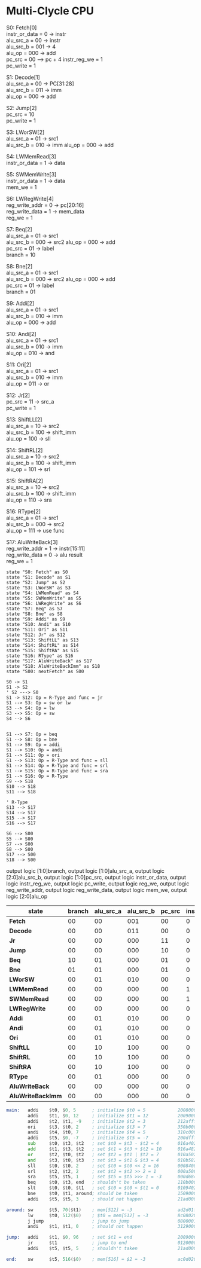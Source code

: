 # Multi-Clycle CPU

S0: Fetch[0]  
instr_or_data = 0 -> instr  
alu_src_a = 00 -> instr  
alu_src_b = 001 -> 4  
alu_op = 000 -> add  
pc_src = 00 --> pc + 4
instr_reg_we = 1  
pc_write = 1

S1: Decode[1]  
alu_src_a = 00 -> PC[31:28]  
alu_src_b = 011 -> imm  
alu_op = 000 -> add  

S2: Jump[2]  
pc_src = 10  
pc_write = 1

S3: LWorSW[2]  
alu_src_a = 01 -> src1  
alu_src_b = 010 -> imm
alu_op = 000 -> add

S4: LWMemRead[3]  
instr_or_data = 1 -> data  

S5: SWMemWrite[3]  
instr_or_data = 1 -> data  
mem_we = 1

S6: LWRegWrite[4]  
reg_write_addr = 0 -> pc[20:16]  
reg_write_data = 1 -> mem_data  
reg_we = 1

S7: Beq[2]  
alu_src_a = 01 -> src1  
alu_src_b = 000 -> src2
alu_op = 000 -> add  
pc_src = 01 -> label  
branch = 10

S8: Bne[2]  
alu_src_a = 01 -> src1  
alu_src_b = 000 -> src2
alu_op = 000 -> add  
pc_src = 01 -> label  
branch = 01

S9: Addi[2]  
alu_src_a = 01 -> src1  
alu_src_b = 010 -> imm  
alu_op = 000 -> add

S10: Andi[2]  
alu_src_a = 01 -> src1  
alu_src_b = 010 -> imm  
alu_op = 010 -> and

S11: Ori[2]  
alu_src_a = 01 -> src1  
alu_src_b = 010 -> imm  
alu_op = 011 -> or

S12: Jr[2]  
pc_src = 11 -> src_a  
pc_write = 1


S13: ShiftLL[2]  
alu_src_a = 10 -> src2  
alu_src_b = 100 -> shift_imm  
alu_op = 100 -> sll

S14: ShiftRL[2]  
alu_src_a = 10 -> src2  
alu_src_b = 100 -> shift_imm  
alu_op = 101 -> srl

S15: ShiftRA[2]  
alu_src_a = 10 -> src2  
alu_src_b = 100 -> shift_imm  
alu_op = 110 -> sra

S16: RType[2]  
alu_src_a = 01 -> src1  
alu_src_b = 000 -> src2  
alu_op = 111 -> use func

S17: AluWriteBack[3]  
reg_write_addr = 1 -> instr[15:11]  
reg_write_data = 0 -> alu result  
reg_we = 1

```plantuml
state "S0: Fetch" as S0
state "S1: Decode" as S1
state "S2: Jump" as S2
state "S3: LWorSW" as S3
state "S4: LWMemRead" as S4
state "S5: SWMemWrite" as S5
state "S6: LWRegWrite" as S6
state "S7: Beq" as S7
state "S8: Bne" as S8
state "S9: Addi" as S9
state "S10: Andi" as S10
state "S11: Ori" as S11
state "S12: Jr" as S12
state "S13: ShiftLL" as S13
state "S14: ShiftRL" as S14
state "S15: ShiftRA" as S15
state "S16: RType" as S16
state "S17: AluWriteBack" as S17
state "S18: AluWriteBackImm" as S18
state "S00: nextFetch" as S00

S0 -> S1
S1 -> S2
' S2 ---> S0
S1 -> S12: Op = R-Type and func = jr
S1 --> S3: Op = sw or lw
S3 --> S4: Op = lw
S3 --> S5: Op = sw
S4 --> S6


S1 --> S7: Op = beq
S1 --> S8: Op = bne
S1 --> S9: Op = addi
S1 --> S10: Op = andi
S1 --> S11: Op = ori
S1 --> S13: Op = R-Type and func = sll
S1 --> S14: Op = R-Type and func = srl
S1 --> S15: Op = R-Type and func = sra
S1 --> S16: Op = R-Type
S9 --> S18
S10 --> S18
S11 --> S18

' R-Type
S13 --> S17
S14 --> S17
S15 --> S17
S16 --> S17

S6 --> S00
S5 --> S00
S7 --> S00
S8 --> S00
S17 --> S00
S18 --> S00
```

output  logic   [1:0]branch,
    output  logic   [1:0]alu_src_a,
    output  logic   [2:0]alu_src_b,
    output  logic   [1:0]pc_src,
    output  logic   instr_or_data,
    output  logic   instr_reg_we,
    output  logic   pc_write,
    output  logic   reg_we,
    output  logic   reg_write_addr,
    output  logic   reg_write_data,
    output  logic   mem_we,
    output  logic   [2:0]alu_op

| **state** | branch | alu_src_a | alu_src_b | pc_src | instr_or_data | instr_reg_we | pc_write | reg_we | reg_write_addr | reg_write_data | mem_we | alu_op |
| ---------- | ------ | --------- | --------- | ------ | ------------- | ------------ | -------- | ------ | -------------- | -------------- | ------ | ------ |
| **Fetch** | 00 | 00 | 001 | 00 | 0 | 1 | 1 | 0 | 0 | 0 | 0 | 000 |
| **Decode** | 00 | 00 | 011 | 00 | 0 |0 | 0 | 0 | 0 | 0 | 0 | 000 |
| **Jr** | 00 | 00 | 000 | 11 | 0 | 0 | 1 | 0 | 0 | 0 | 0 | 000 |
| **Jump** | 00 | 00 | 000 | 10 | 0 | 0 | 1 | 0 | 0 | 0 | 0 | 000 |
| **Beq** | 10 | 01 | 000 | 01 | 0 | 0 | 0 | 0 | 0 | 0 | 0 | 000 |
| **Bne** | 01 | 01 | 000 | 01 | 0 | 0 | 0 | 0 | 0 | 0 | 0 | 000 |
| **LWorSW** | 00 | 01 | 010 | 00 | 0 | 0 | 0 | 0 | 0 | 0 | 0 | 000 |
| **LWMemRead** | 00 | 00 | 000 | 00 | 1 | 0 | 0 | 0 | 0 | 0 | 0 | 000 |
| **SWMemRead** | 00 | 00 | 000 | 00 | 1 | 0 | 0 | 0 | 0 | 0 | 1 | 000 |
| **LWRegWrite** | 00 | 00 | 000 | 00 | 0 | 0 | 0 | 1 | 0 | 1 | 0 | 000 |
| **Addi** | 00 | 01 | 010 | 00 | 0 | 0 | 0 | 0 | 0 | 0 | 0 | 000 |
| **Andi** | 00 | 01 | 010 | 00 | 0 | 0 | 0 | 0 | 0 | 0 | 0 | 010 |
| **Ori** | 00 | 01 | 010 | 00 | 0 | 0 | 0 | 0 | 0 | 0 | 0 | 011 |
| **ShiftLL** | 00 | 10 | 100 | 00 | 0 | 0 | 0 | 0 | 0 | 0 | 0 | 100 |
| **ShiftRL** | 00 | 10 | 100 | 00 | 0 | 0 | 0 | 0 | 0 | 0 | 0 | 101 |
| **ShiftRA** | 00 | 10 | 100 | 00 | 0 | 0 | 0 | 0 | 0 | 0 | 0 | 110 |
| **RType** | 00 | 01 | 000 | 00 | 0 | 0 | 0 | 0 | 0 | 0 | 0 | 111 |
| **AluWriteBack** | 00 | 00 | 000 | 00 | 0 | 0 | 0 | 1 | 1 | 0 | 0 | 000 |
| **AluWriteBackImm** | 00 | 00 | 000 | 00 | 0 | 0 | 0 | 1 | 0 | 0 | 0 | 000 |



```asm
main:   addi    $t0, $0, 5      ; initialize $t0 = 5            20080005
        addi    $t1, $0, 12     ; initialize $t1 = 12           2009000c
        addi    $t2, $t1, -9    ; initialize $t2 = 3            212afff7
        ori     $t3, $t0, 2     ; initialize $t3 = 7            350b0002
        andi    $t4, $t0, 7     ; initialize $t4 = 5            310c0007
        addi    $t5, $0, -7     ; initialize $t5 = -7           200dfff9
        sub     $t0, $t3, $t2   ; set $t0 = $t3 - $t2 = 4       016a4022
        add     $t1, $t3, $t2   ; set $t1 = $t3 + $t2 = 10      016a4820
        or      $t2, $t0, $t2   ; set $t2 = $t1 | $t2 = 7       010a5025
        and     $t3, $t0, $t3   ; set $t3 = $t1 & $t3 = 4       010b5824
        sll     $t0, $t0, 2     ; set $t0 = $t0 << 2 = 16       00084080
        srl     $t2, $t2, 2     ; set $t2 = $t2 >> 2 = 1        000a5082
        sra     $t5, $t5, 1     ; set $t5 = $t5 >>> 1 = -3      000d6843
        beq     $t0, $t3, end   ; shouldn't be taken            110b0007
        slt     $t0, $t0, $t1   ; set $t0 = $t0 < $t1 = 0       0109402a
        bne     $t0, $t1, around; should be taken               15090001
        addi    $t5, $t5, 3     ; should not happen             21ad0003

around: sw      $t5, 70($t1)    ; mem[512] = -3                 ad2d01f6
        lw      $t0, 512($0)    ; $t0 = mem[512] = -3           8c080200
        j jump                  ; jump to jump                  08000016
        andi    $t1, $t1, 0     ; should not happen             31290000

jump:   addi    $t1, $0, 96     ; set $t1 = end                 20090064
        jr      $t1             ; jump to end                   01200008
        addi    $t5, $t5, 5     ; shouldn't taken               21ad0005

end:    sw      $t5, 516($0)    ; mem[516] = $2 = -3            ac0d0204
```